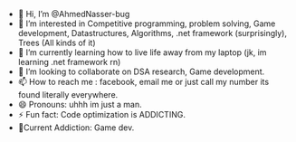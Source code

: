 - 👋 Hi, I’m @AhmedNasser-bug
- 👀 I’m interested in Competitive programming, problem solving, Game development, Datastructures, Algorithms, .net framework (surprisingly), Trees (All kinds of it)
- 🌱 I’m currently learning how to live life away from my laptop (jk, im learning .net framework rn)
- 💞️ I’m looking to collaborate on DSA research, Game development.
- 📫 How to reach me : facebook, email me or just call my number its found literally everywhere.
- 😄 Pronouns: uhhh im just a man.
- ⚡ Fun fact: Code optimization is ADDICTING.
- 💎Current Addiction: Game dev.

<!---
AhmedNasser-bug/AhmedNasser-bug is a ✨ special ✨ repository because its `README.md` (this file) appears on your GitHub profile.
You can click the Preview link to take a look at your changes.
--->
